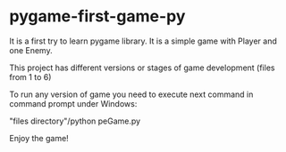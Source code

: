 # pygame-first-game-py
It is a first try to learn pygame library.
It is a simple game with Player and one Enemy.

This project has different versions  or stages of game development (files from 1 to 6)

To run any version of game you need to execute next command in command prompt under Windows:

"files directory"/python peGame.py

Enjoy the game!
